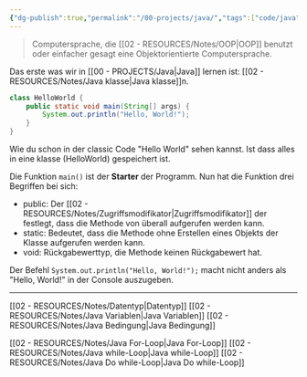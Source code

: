 ```yaml
---
{"dg-publish":true,"permalink":"/00-projects/java/","tags":["code/java","inProgress"],"updated":"2024-09-23T11:29:42.122+02:00"}
---
```


> Computersprache, die [[02 - RESOURCES/Notes/OOP\|OOP]] benutzt oder einfacher gesagt eine Objektorientierte Computersprache.

Das erste was wir in [[00 - PROJECTS/Java\|Java]] lernen ist: [[02 - RESOURCES/Notes/Java klasse\|Java klasse]]n.
```java
class HelloWorld {
    public static void main(String[] args) {
        System.out.println("Hello, World!"); 
    }
}
```

Wie du schon in der classic Code "Hello World" sehen kannst. 
Ist dass alles in eine klasse (HelloWorld) gespeichert ist.

Die Funktion `main()` ist der **Starter** der Programm.
Nun hat die Funktion drei Begriffen bei sich:
- public: Der [[02 - RESOURCES/Notes/Zugriffsmodifikator\|Zugriffsmodifikator]] der festlegt, dass die Methode von überall aufgerufen werden kann.
- static: Bedeutet, dass die Methode ohne Erstellen eines Objekts der Klasse aufgerufen werden kann.
- void: Rückgabewerttyp, die Methode keinen Rückgabewert hat.

Der Befehl `System.out.println("Hello, World!");` macht nicht anders als "Hello, World!" in der Console auszugeben.

___

[[02 - RESOURCES/Notes/Datentyp\|Datentyp]]
[[02 - RESOURCES/Notes/Java Variablen\|Java Variablen]]
[[02 - RESOURCES/Notes/Java Bedingung\|Java Bedingung]]

[[02 - RESOURCES/Notes/Java For-Loop\|Java For-Loop]]
[[02 - RESOURCES/Notes/Java while-Loop\|Java while-Loop]]
[[02 - RESOURCES/Notes/Java Do while-Loop\|Java Do while-Loop]]


